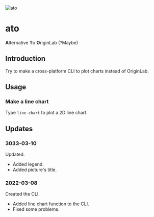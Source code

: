 ![ato](https://socialify.git.ci/Chen-Rain/ato/image?description=1&forks=1&issues=1&language=1&name=1&owner=1&pattern=Signal&pulls=1&stargazers=1&theme=Light)

# ato

**A**lternative **T**o **O**riginLab (?Maybe)

## Introduction

Try to make a cross-platform CLI to plot charts instead of OriginLab.

## Usage

### Make a line chart

Type `line-chart` to plot a 2D line chart.

## Updates

### 3033-03-10

Updated.

- Added legend.
- Added picture's title.

### 2022-03-08

Created the CLI.

- Added line chart function to the CLI.
- Fixed some problems.
